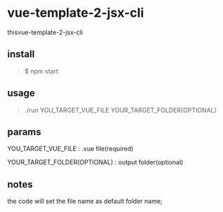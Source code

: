 # vue-template-2-jsx-cli
thisvue-template-2-jsx-cli

## install
> $ npm start
## usage
> ./run YOU_TARGET_VUE_FILE YOUR_TARGET_FOLDER(OPTIONAL)

## params
YOU_TARGET_VUE_FILE : .vue file(required)

YOUR_TARGET_FOLDER(OPTIONAL) : output folder(optional)

## notes
the code will set the file name as default folder name;


